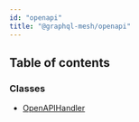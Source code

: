 ```yaml
---
id: "openapi"
title: "@graphql-mesh/openapi"
---
```


## Table of contents

### Classes

- [OpenAPIHandler](/docs/api/classes/handlers_openapi_src.OpenAPIHandler)
